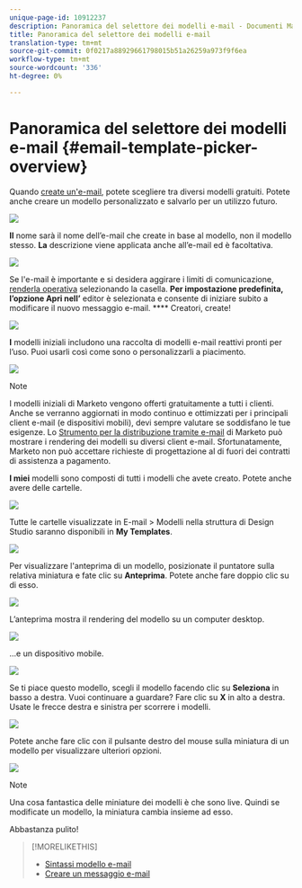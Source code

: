 ```yaml
---
unique-page-id: 10912237
description: Panoramica del selettore dei modelli e-mail - Documenti Marketo - Documentazione del prodotto
title: Panoramica del selettore dei modelli e-mail
translation-type: tm+mt
source-git-commit: 0f0217a88929661798015b51a26259a973f9f6ea
workflow-type: tm+mt
source-wordcount: '336'
ht-degree: 0%

---
```



# Panoramica del selettore dei modelli e-mail {#email-template-picker-overview}

Quando [create un&#39;e-mail](/help/marketo/product-docs/email-marketing/general/creating-an-email/create-an-email.md), potete scegliere tra diversi modelli gratuiti. Potete anche creare un modello personalizzato e salvarlo per un utilizzo futuro.

![](assets/starter-templates.png)

**Il** nome sarà il nome dell’e-mail che create in base al modello, non il modello stesso. **La** descrizione viene applicata anche all’e-mail ed è facoltativa.

![](assets/two-2.png)

Se l&#39;e-mail è importante e si desidera aggirare i limiti di comunicazione, [renderla operativa](/help/marketo/product-docs/email-marketing/general/functions-in-the-editor/make-an-email-operational.md) selezionando la casella. **Per impostazione predefinita, l’opzione Apri nell’** editor è selezionata e consente di iniziare subito a modificare il nuovo messaggio e-mail. **** Creatori, create!

![](assets/three-2.png)

**I** modelli iniziali includono una raccolta di modelli e-mail reattivi pronti per l’uso. Puoi usarli così come sono o personalizzarli a piacimento.

![](assets/starter-templates.png)

>[!NOTE]
>
>I modelli iniziali di Marketo vengono offerti gratuitamente a tutti i clienti. Anche se verranno aggiornati in modo continuo e ottimizzati per i principali client e-mail (e dispositivi mobili), devi sempre valutare se soddisfano le tue esigenze. Lo [Strumento per la distribuzione tramite e-mail](/help/marketo/product-docs/email-marketing/deliverability/email-deliverability-tool.md) di Marketo può mostrare i rendering dei modelli su diversi client e-mail. Sfortunatamente, Marketo non può accettare richieste di progettazione al di fuori dei contratti di assistenza a pagamento.

**I miei** modelli sono composti di tutti i modelli che avete creato. Potete anche avere delle cartelle.

![](assets/five-2.png)

Tutte le cartelle visualizzate in E-mail > Modelli nella struttura di Design Studio saranno disponibili in **My Templates**.

![](assets/six-1.png)

Per visualizzare l&#39;anteprima di un modello, posizionate il puntatore sulla relativa miniatura e fate clic su **Anteprima**. Potete anche fare doppio clic su di esso.

![](assets/seven-1.png)

L’anteprima mostra il rendering del modello su un computer desktop.

![](assets/eight-1.png)

...e un dispositivo mobile.

![](assets/nine-1.png)

Se ti piace questo modello, scegli il modello facendo clic su **Seleziona** in basso a destra. Vuoi continuare a guardare? Fare clic su **X** in alto a destra. Usate le frecce destra e sinistra per scorrere i modelli.

![](assets/ten-1.png)

Potete anche fare clic con il pulsante destro del mouse sulla miniatura di un modello per visualizzare ulteriori opzioni.

![](assets/eleven-1.png)

>[!NOTE]
>
>Una cosa fantastica delle miniature dei modelli è che sono live. Quindi se modificate un modello, la miniatura cambia insieme ad esso.

Abbastanza pulito!

>[!MORELIKETHIS]
>
>* [Sintassi modello e-mail](/help/marketo/product-docs/email-marketing/general/email-editor-2/email-template-syntax.md)
>* [Creare un messaggio e-mail](/help/marketo/product-docs/email-marketing/general/creating-an-email/create-an-email.md)

